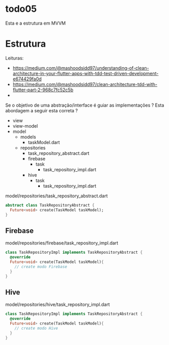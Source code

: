 # todo05
Esta e a estrutura em MVVM
# Estrutura
Leituras:
* https://medium.com/@mashoodsidd97/understanding-of-clean-architecture-in-your-flutter-apps-with-tdd-test-driven-development-e674429fa0d
* https://medium.com/@mashoodsidd97/clean-architecture-tdd-with-flutter-part-2-968c7fc52c5b
* 

Se o objetivo de uma abstração/interface é guiar as implementações ?
Esta abordagem a seguir esta correta ?
* view
* view-model
* model
  * models
    * taskModel.dart
  * repositories
    * task_repository_abstract.dart
    * firebase
      * task
        * task_repository_impl.dart
    * hive
      * task
        * task_repository_impl.dart

model/repositories/task_repository_abstract.dart
```Dart
abstract class TaskRepositoryAbstract {
  Future<void> create(TaskModel taskModel);
}
```
## Firebase
model/repositories/firebase/task_repository_impl.dart
```Dart
class TaskRepositoryImpl implements TaskRepositoryAbstract {
  @override
  Future<void> create(TaskModel taskModel){
    // create modo Firebase
  }
}
```
## Hive
model/repositories/hive/task_repository_impl.dart
```Dart
class TaskRepositoryImpl implements TaskRepositoryAbstract {
  @override
  Future<void> create(TaskModel taskModel){
    // create modo Hive
  }
}
```